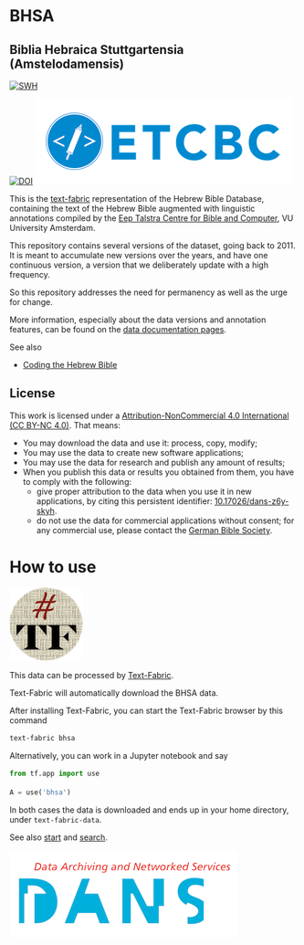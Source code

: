 # BHSA


## Biblia Hebraica Stuttgartensia (Amstelodamensis)
[![SWH](https://archive.softwareheritage.org/badge/origin/https://github.com/ETCBC/bhsa/)](https://archive.softwareheritage.org/browse/origin/https://github.com/ETCBC/bhsa/)

[![DOI](https://zenodo.org/badge/DOI/10.5281/zenodo.1039470.svg)](https://doi.org/10.5281/zenodo.1007624)
[![etcbc](programs/images/etcbc.png)](http://www.etcbc.nl)

This is the
[text-fabric](https://github.com/Dans-labs/text-fabric/wiki)
representation of the Hebrew Bible Database,
containing the text of the Hebrew Bible augmented with linguistic annotations compiled by the
[Eep Talstra Centre for Bible and Computer](http://etcbc.nl), VU University Amsterdam.

This repository contains several versions of the dataset, going back to 2011.
It is meant to accumulate new versions over the years, and have one continuous version,
a version that we deliberately update with a high frequency.

So this repository addresses the need for permanency as well as the urge for change.

More information, especially about the data versions and annotation features, can be found on the
[data documentation pages](https://etcbc.github.io/bhsa/).

See also

* [Coding the Hebrew Bible](https://doi.org/10.1163/24523666-01000011)

## License

This work is licensed under a
[Attribution-NonCommercial 4.0 International (CC BY-NC 4.0)](https://creativecommons.org/licenses/by-nc/4.0/).
That means:

* You may download the data and use it: process, copy, modify;
* You may use the data to create new software applications;
* You may use the data for research and publish any amount of results;
* When you publish this data or results you obtained from them, you have to comply with the following:
  * give proper attribution to the data when you use it in new applications,
    by citing this persistent identifier:
    [10.17026/dans-z6y-skyh](http://dx.doi.org/10.17026%2Fdans-z6y-skyh).
  * do not use the data for commercial applications without consent;
    for any commercial use, please contact the
    [German Bible Society](zentrale@dbg.de).

# How to use

![tf](programs/images/tf-small.png)

This data can be processed by 
[Text-Fabric](https://annotation.github.io/text-fabric/).

Text-Fabric will automatically download the BHSA data.

After installing Text-Fabric, you can start the Text-Fabric browser by this command

```sh
text-fabric bhsa
```

Alternatively, you can work in a Jupyter notebook and say

```python
from tf.app import use

A = use('bhsa')
```

In both cases the data is downloaded and ends up in your home directory,
under `text-fabric-data`.

See also 
[start](https://nbviewer.jupyter.org/github/annotation/tutorials/blob/master/bhsa/start.ipynb)
and
[search](https://nbviewer.jupyter.org/github/annotation/tutorials/blob/master/bhsa/search.ipynb).

[![dans](programs/images/dans.png)](https://www.dans.knaw.nl)

